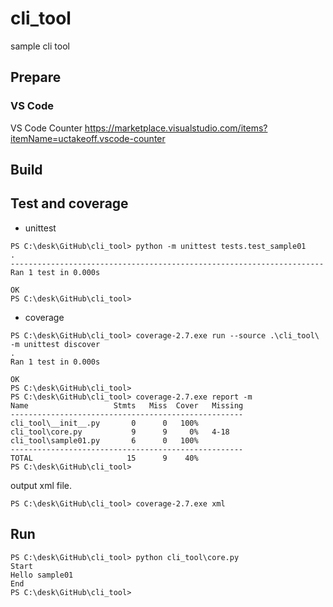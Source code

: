 # cli_tool
sample cli tool

## Prepare

### VS Code

VS Code Counter
https://marketplace.visualstudio.com/items?itemName=uctakeoff.vscode-counter

## Build


## Test and coverage

- unittest

```
PS C:\desk\GitHub\cli_tool> python -m unittest tests.test_sample01
.
----------------------------------------------------------------------
Ran 1 test in 0.000s

OK
PS C:\desk\GitHub\cli_tool>
```

- coverage

```
PS C:\desk\GitHub\cli_tool> coverage-2.7.exe run --source .\cli_tool\ -m unittest discover
.
Ran 1 test in 0.000s

OK
PS C:\desk\GitHub\cli_tool>
PS C:\desk\GitHub\cli_tool> coverage-2.7.exe report -m 
Name                   Stmts   Miss  Cover   Missing
----------------------------------------------------
cli_tool\__init__.py       0      0   100%
cli_tool\core.py           9      9     0%   4-18
cli_tool\sample01.py       6      0   100%
----------------------------------------------------
TOTAL                     15      9    40%
PS C:\desk\GitHub\cli_tool>
```

output xml file.

```
PS C:\desk\GitHub\cli_tool> coverage-2.7.exe xml
```


## Run

```
PS C:\desk\GitHub\cli_tool> python cli_tool\core.py
Start
Hello sample01
End
PS C:\desk\GitHub\cli_tool> 
```


